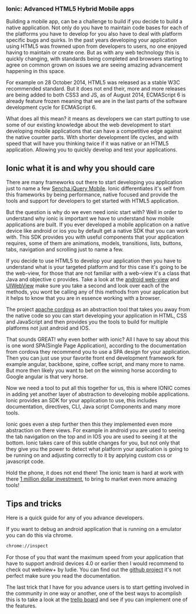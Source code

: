 ### Ionic: Advanced HTML5 Hybrid Mobile apps
Building a mobile app, can be a challenge to build if you decide to build a native application. Not only do you have to maintain code bases for each of the platforms you have to develop for you also have to deal with platform specific bugs and quirks. In the past years developing your application using HTML5 was frowned upon from developers to users, no one enjoyed having to maintain or create one. But as with any web technology this is quickly changing, with standards being completed and browsers starting to agree on common grown on issues we are seeing amazing advancement happening in this space.

For example on 28 October 2014, HTML5 was released as a stable W3C recommended standard. But it does not end their, more and more releases are being added to both CSS3 and JS, as of August 2014, ECMAScript 6 is already feature frozen meaning that we are in the last parts of the software development cycle for ECMAScript 6.

What does all this mean? it means as developers we can start putting to use some of our existing knowledge about the web development to start developing mobile applications that can have a competitive edge against the native counter parts. With shorter development life cycles, and with speed that will have you thinking twice if it was native or an HTML5 application. Allowing you to quickly develop and test your applications.

## Ionic what it is and why you should care
There are many frameworks out there to start developing you application just to name a few [Sencha](http://www.sencha.com/),[jQuery Mobile](http://jquerymobile.com/). Ionic differentiates it's self from this frameworks by being performance, native focused and provide the tools and support for developers to get started with HTML5 application.

But the question is why do we even need ionic start with? Well in order to understand why ionic is important we have to understand how mobile applications are built. If you ever developed a mobile application on a native device like android or ios you by default get a native SDK that you can work with. This SDK provides you with useful components that your application requires, some of them are animations, models, transitions, lists, buttons, tabs, navigation and scrolling just to name a few.

If you decide to use HTML5 to develop your application then you have to understand what is your targeted platform and for this case it's going to be the web-view, for those that are not familiar with a web-view it's a class that Java and objective c provides. Take a look at the [android web-view](http://developer.android.com/reference/android/webkit/WebView.html) and [UIWebView](https://developer.apple.com/library/ios/documentation/UIKit/Reference/UIWebView_Class/) make sure you take a second and look over each of the methods, you wont be calling any of this methods from your application but it helps to know that you are in essence working with a browser. 

The project [apache cordova](http://cordova.apache.org/) as an abstraction tool that takes you away from the native code so you can start developing your application in  HTML, CSS and JavaScript and then provides you the tools to build for multiple platforms not just android and IOS.

That sounds GREAT! why even bother with ionic? All I have to say about this is one word SPA(Single Page Application), according to the documentation from cordova they recommend you to use a SPA design for your application. Then you can just use your favorite front end development framework for example angular, backbone, spine, coffee script, and many more to name. But more then likely you want to bet on the winning horse according to Google angular is that very horse.

Now we need a tool to put all this together for us, this is where IONIC comes in adding yet another layer of abstraction to developing mobile applications. Ionic provides an SDK for your application to use, this includes documentation, directives, CLI, Java script Components and many more tools.

Ionic goes even a step further then this they implemented even more abstraction on there views. For example in android you are used to seeing the tab navigation on the top and in IOS you are used to seeing it at the bottom. Ionic takes care of this subtle changes for you, but not only that they give you the power to detect what platform your application is going to be running on and adjusting correctly to it by applying custom css or javascript code.

Hold the phone, it does not end there! The ionic team is hard at work with there [1 million dollar investment](http://techcrunch.com/2014/03/10/drifty-makers-of-the-ionic-mobile-framework-raise-1-million/), to bring to market even more amazing tools!


## Tips and tricks
Here is a quick guide for any of you advance developers.

If you want to debug an android application that is running on a emulator you can do this via chrome.

```bash
chrome://inspect
```

For those of you that want the maximum speed from your application that have to support android devices 4.0 or earlier then I would recommend to check out webview+ by ludie. You can find out the [github project](https://github.com/ludei/webview-plus/) it's not perfect make sure you read the documentation.

The last trick that I have for you advance users is to start getting involved in the community in one way or another, one of the best ways to acomplish this is to take a look at the [trello board](https://trello.com/b/nNk2Yq1k/ionic-framework) and see if you can implement one of the features.

